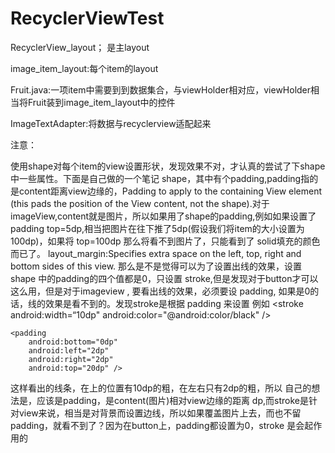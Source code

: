# RecyclerViewTest
RecyclerView_layout； 是主layout

image_item_layout:每个item的layout

Fruit.java:一项item中需要到到数据集合，与viewHolder相对应，viewHolder相当将Fruit装到image_item_layout中的控件

ImageTextAdapter:将数据与recyclerview适配起来

注意：

使用shape对每个item的view设置形状，发现效果不对，才认真的尝试了下shape中一些属性。下面是自己做的一个笔记
shape，其中有个padding,padding指的是content距离view边缘的，Padding to apply to the containing View element (this pads the position of the View content, not the shape).对于imageView,content就是图片，所以如果用了shape的padding,例如如果设置了  padding top=5dp,相当把图片在往下推了5dp(假设我们将item的大小设置为  100dp)，如果将 top=100dp 那么将看不到图片了，只能看到了  solid填充的颜色而已了。
layout_margin:Specifies extra space on the left, top, right and bottom sides of this view.
那么是不是觉得可以为了设置出线的效果，设置shape 中的padding的四个值都是0，只设置 stroke,但是发现对于button才可以这么用，但是对于imageview ,  要看出线的效果，必须要设 padding,  如果是0的话，线的效果是看不到的。发现stroke是根据 padding 来设置
例如
 <stroke
        android:width=“10dp"
        android:color="@android:color/black" />

    <padding
        android:bottom="0dp"
        android:left="2dp"
        android:right="2dp"
        android:top="20dp" />
这样看出的线条，在上的位置有10dp的粗，在左右只有2dp的粗，所以
自己的想法是，应该是padding，是content(图片)相对view边缘的距离 dp,而stroke是针对view来说，相当是对背景而设置边线，所以如果覆盖图片上去，而也不留 padding，就看不到了？因为在button上，padding都设置为0，stroke 是会起作用的

